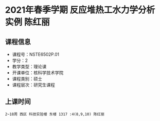 # 2021年春季学期 反应堆热工水力学分析实例 陈红丽






## 课程信息

- 课程号：NSTE6502P.01
- 学分：2
- 教学类型：理论课
- 开课单位：核科学技术学院
- 课程类别：硕士
- 课程层次：研究生课程

## 上课时间

```
2~18周 西区 科技实验楼 东楼 1317 :4(8,9,10) 陈红丽
```

